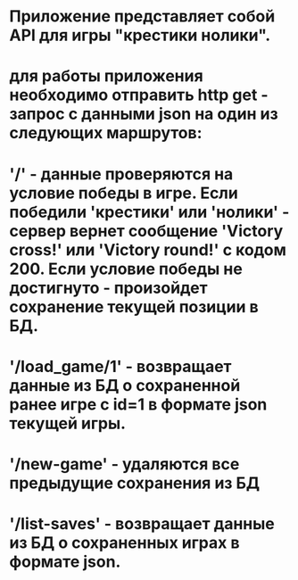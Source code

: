 # Приложение представляет собой API для игры "крестики нолики".
# для работы приложения необходимо отправить http get - запрос с данными json на один из следующих маршрутов:
# '/' - данные проверяются на условие победы в игре. Если победили 'крестики' или 'нолики' - сервер вернет сообщение 'Victory cross!' или 'Victory round!' с кодом 200. Если условие победы не достигнуто - произойдет сохранение текущей позиции в БД.
# '/load_game/1' - возвращает данные из БД о сохраненной ранее игре с id=1 в формате json текущей игры.
# '/new-game' - удаляются все предыдущие сохранения из БД
# '/list-saves' - возвращает данные из БД о сохраненных играх в формате json.
